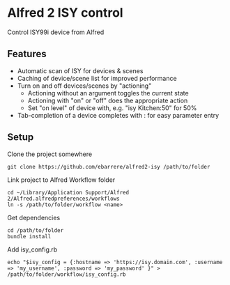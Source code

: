 # Alfred 2 ISY control

Control ISY99i device from Alfred

## Features

* Automatic scan of ISY for devices & scenes
* Caching of device/scene list for improved performance
* Turn on and off devices/scenes by "actioning"
  * Actioning without an argument toggles the current state
  * Actioning with "on" or "off" does the appropriate action
  * Set "on level" of device with, e.g. "isy Kitchen:50" for 50%
* Tab-completion of a device completes with : for easy parameter entry

## Setup

Clone the project somewhere

```git clone https://github.com/ebarrere/alfred2-isy /path/to/folder```

Link project to Alfred Workflow folder

```
cd ~/Library/Application Support/Alfred 2/Alfred.alfredpreferences/workflows
ln -s /path/to/folder/workflow <name>
```

Get dependencies

```
cd /path/to/folder
bundle install
```

Add isy_config.rb

```
echo "$isy_config = {:hostname => 'https://isy.domain.com', :username => 'my_username', :password => 'my_password' }" > /path/to/folder/workflow/isy_config.rb
```
